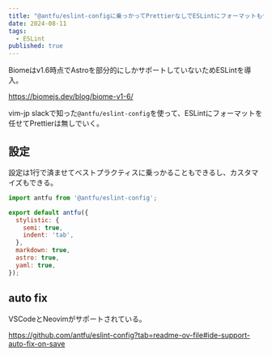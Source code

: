 ```yaml
---
title: "@antfu/eslint-configに乗っかってPrettierなしでESLintにフォーマットも任せる"
date: 2024-08-11
tags:
  - ESLint
published: true
---
```

Biomeはv1.6時点でAstroを部分的にしかサポートしていないためESLintを導入。

https://biomejs.dev/blog/biome-v1-6/

vim-jp slackで知った`@antfu/eslint-config`を使って、ESLintにフォーマットを任せてPrettierは無しでいく。

## 設定

設定は1行で済ませてベストプラクティスに乗っかることもできるし、カスタマイズもできる。

```js:eslint.config.mjs
import antfu from '@antfu/eslint-config';

export default antfu({
  stylistic: {
    semi: true,
    indent: 'tab',
  },
  markdown: true,
  astro: true,
  yaml: true,
});
```

## auto fix

VSCodeとNeovimがサポートされている。

https://github.com/antfu/eslint-config?tab=readme-ov-file#ide-support-auto-fix-on-save
